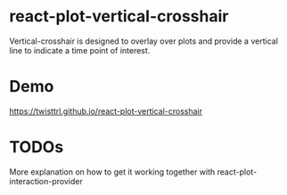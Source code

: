# react-plot-vertical-crosshair
Vertical-crosshair is designed to overlay over plots and provide a vertical line to indicate a time point of interest.

# Demo
https://twisttrl.github.io/react-plot-vertical-crosshair

# TODOs
More explanation on how to get it working together with react-plot-interaction-provider
